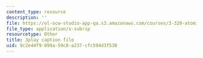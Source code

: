 ```yaml
---
content_type: resource
description: ''
file: https://ol-ocw-studio-app-qa.s3.amazonaws.com/courses/3-320-atomistic-computer-modeling-of-materials-sma-5107-spring-2005/9c2e44f9099a59c8a237cfc594d3f530_ZsqPyPe7B5w.vtt
file_type: application/x-subrip
resourcetype: Other
title: 3play caption file
uid: 9c2e44f9-099a-59c8-a237-cfc594d3f530
---
```

